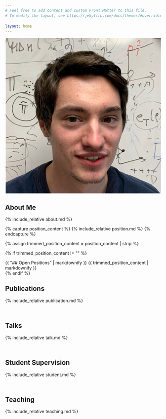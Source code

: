 ```yaml
---
# Feel free to add content and custom Front Matter to this file.
# To modify the layout, see https://jekyllrb.com/docs/themes/#overriding-theme-defaults

layout: home
---
```


![image-home](/assets/me.jpg)

## About Me 
{% include_relative about.md %}

{% capture position_content %}
  {% include_relative position.md %}
{% endcapture %}

{% assign trimmed_position_content = position_content | strip %}

  {% if trimmed_position_content != "" %}
  <div class="site-alert">
  {{ "## Open Positions" | markdownify }}
    {{ trimmed_position_content | markdownify }}
  </div>
  {% endif %}

## Publications
{% include_relative publication.md %}

<br />

## Talks
{% include_relative talk.md %}

<br />

## Student Supervision
{% include_relative student.md %}

<br />

## Teaching
{% include_relative teaching.md %}
